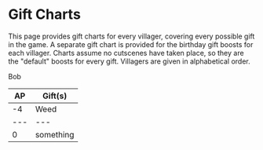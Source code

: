 # Gift Charts

This page provides gift charts for every villager, covering every possible gift in the game. A separate gift chart is provided for the birthday gift boosts for each villager. Charts assume no cutscenes have taken place, so they are the "default" boosts for every gift. Villagers are given in alphabetical order.

Bob

| AP | Gift(s) |
|---|---|
|-4|Weed|
|---|---|
|0|something|

